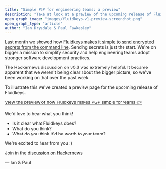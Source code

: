 ```yaml
---
title: "Simple PGP for engineering teams: a preview"
description: "Take at look at a preview of the upcoming release of Fluidkeys"
open_graph_image: "images/fluidkeys-v1-preview-screenshot.png"
open_graph_type: "article"
author: "Ian Drysdale & Paul Fawkesley"
---
```


Last month we showed how [Fluidkeys makes it simple to send encrypted secrets from the command line](/blog/release-0-3-send-encrypted-secrets/). Sending secrets is just the start. We're on bigger a mission to simplify security and help engineering teams adopt stronger software development practices.

The Hackernews discussion on v0.3 was extremely helpful. It became apparent that we weren't being clear about the bigger picture, so we've been working on that over the past week.

To illustrate this we've created a preview page for the upcoming release of Fluidkeys.

<a href="/fluidkeys-v1-preview" class="btn">View the preview of how Fluidkeys makes PGP simple for teams 👉</a>

We'd love to hear what you think!

* Is it clear what Fluidkeys does?
* What do you think?
* What do you think it'd be worth to your team?

We're excited to hear from you :)

Join in the [discussion on Hackernews](https://news.ycombinator.com/item?id=19044043).

— Ian & Paul
